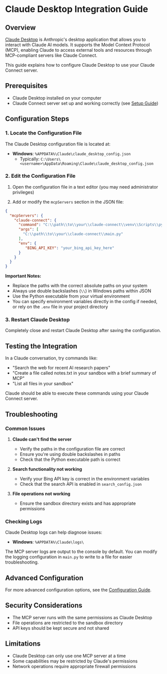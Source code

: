 # Claude Desktop Integration Guide

## Overview

[Claude Desktop](https://claude.ai/desktop) is Anthropic's desktop application that allows you to interact with Claude AI models. It supports the Model Context Protocol (MCP), enabling Claude to access external tools and resources through MCP-compliant servers like Claude Connect.

This guide explains how to configure Claude Desktop to use your Claude Connect server.

## Prerequisites

- Claude Desktop installed on your computer
- Claude Connect server set up and working correctly (see [Setup Guide](SETUP.md))

## Configuration Steps

### 1. Locate the Configuration File

The Claude Desktop configuration file is located at:

- **Windows**: `%APPDATA%\Claude\claude_desktop_config.json`
  - Typically: `C:\Users\<username>\AppData\Roaming\Claude\claude_desktop_config.json`

### 2. Edit the Configuration File

1. Open the configuration file in a text editor (you may need administrator privileges)

2. Add or modify the `mcpServers` section in the JSON file:

```json
{
  "mcpServers": {
    "claude-connect": {
      "command": "C:\\path\\to\\your\\claude-connect\\venv\\Scripts\\python.exe",
      "args": [
        "C:\\path\\to\\your\\claude-connect\\main.py"
      ],
      "env": {
         "BING_API_KEY": "your_bing_api_key_here"
      }
    }
  }
}
```

**Important Notes:**
- Replace the paths with the correct absolute paths on your system
- Always use double backslashes (`\\`) in Windows paths within JSON
- Use the Python executable from your virtual environment
- You can specify environment variables directly in the config if needed, or rely on the `.env` file in your project directory

### 3. Restart Claude Desktop

Completely close and restart Claude Desktop after saving the configuration.

## Testing the Integration

In a Claude conversation, try commands like:

- "Search the web for recent AI research papers"
- "Create a file called notes.txt in your sandbox with a brief summary of MCP"
- "List all files in your sandbox"

Claude should be able to execute these commands using your Claude Connect server.

## Troubleshooting

### Common Issues

1. **Claude can't find the server**
   - Verify the paths in the configuration file are correct
   - Ensure you're using double backslashes in paths
   - Check that the Python executable path is correct

2. **Search functionality not working**
   - Verify your Bing API key is correct in the environment variables
   - Check that the search API is enabled in `search_config.json`

3. **File operations not working**
   - Ensure the sandbox directory exists and has appropriate permissions

### Checking Logs

Claude Desktop logs can help diagnose issues:

- **Windows**: `%APPDATA%\Claude\logs\`

The MCP server logs are output to the console by default. You can modify the logging configuration in `main.py` to write to a file for easier troubleshooting.

## Advanced Configuration

For more advanced configuration options, see the [Configuration Guide](CONFIGURATION.md).

## Security Considerations

- The MCP server runs with the same permissions as Claude Desktop
- File operations are restricted to the sandbox directory
- API keys should be kept secure and not shared

## Limitations

- Claude Desktop can only use one MCP server at a time
- Some capabilities may be restricted by Claude's permissions
- Network operations require appropriate firewall permissions
